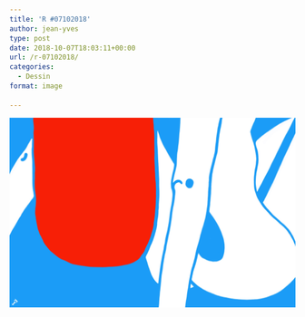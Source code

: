 ```yaml
---
title: 'R #07102018'
author: jean-yves
type: post
date: 2018-10-07T18:03:11+00:00
url: /r-07102018/
categories:
  - Dessin
format: image

---
```

![R #07102018](./img_0122.jpg)